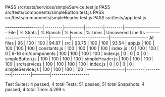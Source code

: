  PASS  src/tests/services/simpleService.test.js
 PASS  src/tests/components/simpleButton.test.js
 PASS  src/tests/components/smpleHeader.test.js
 PASS  src/tests/app.test.js
 
-------------------|---------|----------|---------|---------|-------------------
File               | % Stmts | % Branch | % Funcs | % Lines | Uncovered Line #s
-------------------|---------|----------|---------|---------|-------------------
All files          |      95 |      100 |     100 |   94.87 |
 src               |   93.75 |      100 |     100 |   93.54 |
  app.js           |     100 |      100 |     100 |     100 |
  constants.js     |     100 |      100 |     100 |     100 |
  index.js         |       0 |      100 |     100 |       0 | 6-16
 src/components    |     100 |      100 |     100 |     100 |
  index.js         |       0 |        0 |       0 |       0 |
  simpleButton.js  |     100 |      100 |     100 |     100 |
  simpleHeader.js  |     100 |      100 |     100 |     100 |
 src/services      |     100 |      100 |     100 |     100 |
  index.js         |       0 |        0 |       0 |       0 |
  simpleService.js |     100 |      100 |     100 |     100 |
-------------------|---------|----------|---------|---------|-------------------

Test Suites: 4 passed, 4 total
Tests:       51 passed, 51 total
Snapshots:   4 passed, 4 total
Time:        4.299 s